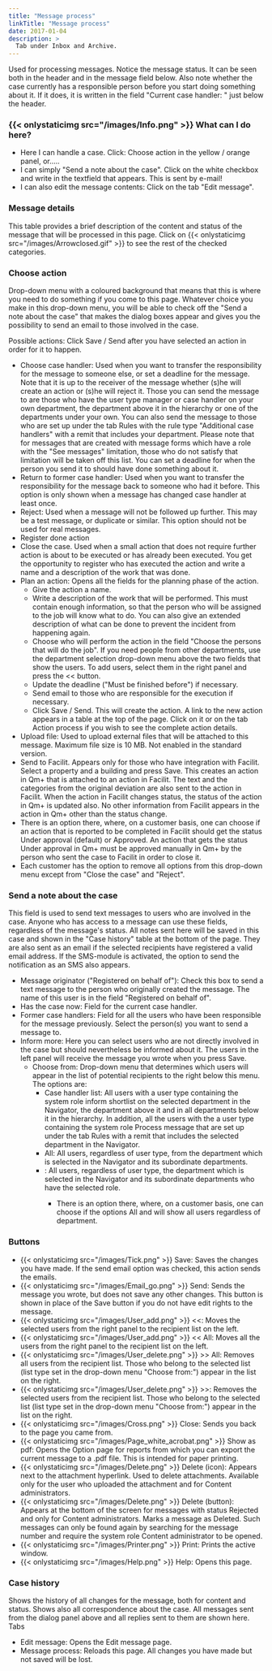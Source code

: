 ```yaml
---
title: "Message process"
linkTitle: "Message process"
date: 2017-01-04
description: >
  Tab under Inbox and Archive.
---
```

Used for processing messages. Notice the message status. It can be seen both in the header and in the message field below. Also note whether the case currently has a responsible person before you start doing something about it. If it does, it is written in the field "Current case handler: <user name>" just below the header.

### {{< onlystaticimg src="/images/Info.png" >}} What can I do here?

- Here I can handle a case. Click: Choose action in the yellow / orange panel, or.....
- I can simply "Send a note about the case". Click on the white checkbox and write in the textfield that appears. This is sent by e-mail!
- I can also edit the message contents: Click on the tab "Edit message".

### Message details

This table provides a brief description of the content and status of the message that will be processed in this page. Click on {{< onlystaticimg src="/images/Arrowclosed.gif" >}} to see the rest of the checked categories.

### Choose action

Drop-down menu with a coloured background that means that this is where you need to do something if you come to this page. Whatever choice you make in this drop-down menu, you will be able to check off the "Send a note about the case" that makes the dialog boxes appear and gives you the possibility to send an email to those involved in the case.

Possible actions: Click Save / Send after you have selected an action in order for it to happen.

- Choose case handler: Used when you want to transfer the responsibility for the message to someone else, or set a deadline for the message. Note that it is up to the receiver of the message whether (s)he will create an action or (s)he will reject it. Those you can send the message to are those who have the user type manager or case handler on your own department, the department above it in the hierarchy or one of the departments under your own. You can also send the message to those who are set up under the tab Rules with the rule type "Additional case handlers" with a remit that includes your department. Please note that for messages that are created with message forms which have a role with the "See messages" limitation, those who do not satisfy that limitation will be taken off this list. You can set a deadline for when the person you send it to should have done something about it.
- Return to former case handler: Used when you want to transfer the responsibility for the message back to someone who had it before. This option is only shown when a message has changed case handler at least once.
- Reject: Used when a message will not be followed up further. This may be a test message, or duplicate or similar. This option should not be used for real messages.
- Register done action
- Close the case. Used when a small action that does not require further action is about to be executed or has already been executed. You get the opportunity to register who has executed the action and write a name and a description of the work that was done.
- Plan an action: Opens all the fields for the planning phase of the action.
  - Give the action a name.
  - Write a description of the work that will be performed. This must contain enough information, so that the person who will be assigned to the job will know what to do. You can also give an extended description of what can be done to prevent the incident from happening again.
  - Choose who will perform the action in the field "Choose the persons that will do the job". If you need people from other departments, use the department selection drop-down menu above the two fields that show the users. To add users, select them in the right panel and press the << button.
  - Update the deadline ("Must be finished before") if necessary.
  - Send email to those who are responsible for the execution if necessary.
  - Click Save / Send. This will create the action. A link to the new action appears in a table at the top of the page. Click on it or on the tab Action process if you wish to see the complete action details.
- Upload file: Used to upload external files that will be attached to this message. Maximum file size is 10 MB. Not enabled in the standard version.
- Send to Facilit. Appears only for those who have integration with Facilit. Select a property and a building and press Save. This creates an action in Qm+ that is attached to an action in Facilit. The text and the categories from the original deviation are also sent to the action in Facilit. When the action in Facilit changes status, the status of the action in Qm+ is updated also. No other information from Facilit appears in the action in Qm+ other than the status change.
- There is an option there, where, on a customer basis, one can choose if an action that is reported to be completed in Facilit should get the status Under approval (default) or Approved. An action that gets the status Under approval in Qm+ must be approved manually in Qm+ by the person who sent the case to Facilit in order to close it.
- Each customer has the option to remove all options from this drop-down menu except from "Close the case" and "Reject".

### Send a note about the case

This field is used to send text messages to users who are involved in the case. Anyone who has access to a message can use these fields, regardless of the message's status. All notes sent here will be saved in this case and shown in the "Case history" table at the bottom of the page. They are also sent as an email if the selected recipients have registered a valid email address. If the SMS-module is activated, the option to send the notification as an SMS also appears.

- Message originator ("Registered on behalf of"): Check this box to send a text message to the person who originally created the message. The name of this user is in the field "Registered on behalf of".
- Has the case now: Field for the current case handler.
- Former case handlers: Field for all the users who have been responsible for the message previously. Select the person(s) you want to send a message to.
- Inform more: Here you can select users who are not directly involved in the case but should nevertheless be informed about it. The users in the left panel will receive the message you wrote when you press Save.
  - Choose from: Drop-down menu that determines which users will appear in the list of potential recipients to the right below this menu. The options are:
    - Case handler list: All users with a user type containing the system role inform shortlist on the selected department in the Navigator, the department above it and in all departments below it in the hierarchy. In addition, all the users with the a user type containing the system role Process message that are set up under the tab Rules with a remit that includes the selected department in the Navigator.
    - All: All users, regardless of user type, from the department which is selected in the Navigator and its subordinate departments.
    - <Role name>: All users, regardless of user type, the department which is selected in the Navigator and its subordinate departments who have the selected role.
      - There is an option there, where, on a customer basis, one can choose if the options All and <Role name> will show all users regardless of department.

### Buttons

- {{< onlystaticimg src="/images/Tick.png" >}} Save: Saves the changes you have made. If the send email option was checked, this action sends the emails.
- {{< onlystaticimg src="/images/Email_go.png" >}} Send: Sends the message you wrote, but does not save any other changes. This button is shown in place of the Save button if you do not have edit rights to the message.
- {{< onlystaticimg src="/images/User_add.png" >}} <<: Moves the selected users from the right panel to the recipient list on the left.
- {{< onlystaticimg src="/images/User_add.png" >}} << All: Moves all the users from the right panel to the recipient list on the left.
- {{< onlystaticimg src="/images/User_delete.png" >}} >> All: Removes all users from the recipient list. Those who belong to the selected list (list type set in the drop-down menu "Choose from:") appear in the list on the right.
- {{< onlystaticimg src="/images/User_delete.png" >}} >>: Removes the selected users from the recipient list. Those who belong to the selected list (list type set in the drop-down menu "Choose from:") appear in the list on the right.
- {{< onlystaticimg src="/images/Cross.png" >}} Close: Sends you back to the page you came from.
- {{< onlystaticimg src="/images/Page_white_acrobat.png" >}} Show as pdf: Opens the Option page for reports from which you can export the current message to a .pdf file. This is intended for paper printing.
- {{< onlystaticimg src="/images/Delete.png" >}} Delete (icon): Appears next to the attachment hyperlink. Used to delete attachments. Available only for the user who uploaded the attachment and for Content administrators.
- {{< onlystaticimg src="/images/Delete.png" >}} Delete (button): Appears at the bottom of the screen for messages with status Rejected and only for Content administrators. Marks a message as Deleted. Such messages can only be found again by searching for the message number and require the system role Content administrator to be opened.
- {{< onlystaticimg src="/images/Printer.png" >}} Print: Prints the active window.
- {{< onlystaticimg src="/images/Help.png" >}} Help: Opens this page.

### Case history

Shows the history of all changes for the message, both for content and status. Shows also all correspondence about the case. All messages sent from the dialog panel above and all replies sent to them are shown here.
Tabs

- Edit message: Opens the Edit message page.
- Message process: Reloads this page. All changes you have made but not saved will be lost.
